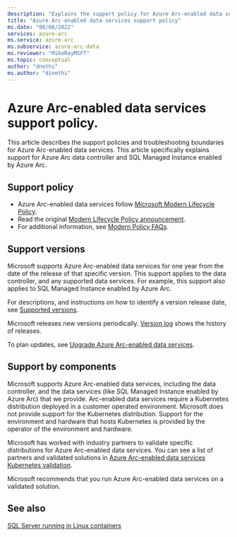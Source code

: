 ```yaml
---
description: "Explains the support policy for Azure Arc-enabled data services"
title: "Azure Arc-enabled data services support policy"
ms.date: "08/08/2022"
services: azure-arc
ms.service: azure-arc
ms.subservice: azure-arc-data
ms.reviewer: "MikeRayMSFT"
ms.topic: conceptual
author: "dnethi"
ms.author: "dinethi"
---
```

# Azure Arc-enabled data services support policy. 

This article describes the support policies and troubleshooting boundaries for Azure Arc-enabled data services. This article specifically explains support for Azure Arc data controller and SQL Managed Instance enabled by Azure Arc.

## Support policy
- Azure Arc-enabled data services follow [Microsoft Modern Lifecycle Policy](https://support.microsoft.com/help/30881/modern-lifecycle-policy).
- Read the original [Modern Lifecycle Policy announcement](https://support.microsoft.com/help/447912/announcing-microsoft-modern-lifecycle-policy).
- For additional information, see [Modern Policy FAQs](https://support.microsoft.com/help/30882/modern-lifecycle-policy-faq).

## Support versions

Microsoft supports Azure Arc-enabled data services for one year from the date of the release of that specific version. This support applies to the data controller, and any supported data services. For example, this support also applies to SQL Managed Instance enabled by Azure Arc. 

For descriptions, and instructions on how to identify a version release date, see [Supported versions](upgrade-overview.md#supported-versions). 

Microsoft releases new versions periodically. [Version log](version-log.md) shows the history of releases.

To plan updates, see [Upgrade Azure Arc-enabled data services](upgrade-overview.md).

## Support by components

Microsoft supports Azure Arc-enabled data services, including the data controller, and the data services (like SQL Managed Instance enabled by Azure Arc) that we provide. Arc-enabled data services require a Kubernetes distribution deployed in a customer operated environment. Microsoft does not provide support for the Kubernetes distribution. Support for the environment and hardware that hosts Kubernetes is provided by the operator of the environment and hardware.

Microsoft has worked with industry partners to validate specific distributions for Azure Arc-enabled data services. You can see a list of partners and validated solutions in [Azure Arc-enabled data services Kubernetes validation](validation-program.md).

Microsoft recommends that you run Azure Arc-enabled data services on a validated solution.

## See also

[SQL Server running in Linux containers](/troubleshoot/sql/general/support-policy-sql-server)